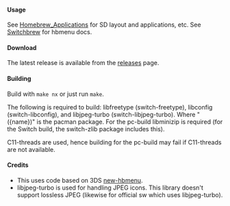 #### Usage
See [Homebrew_Applications](http://switchbrew.org/index.php?title=Homebrew_Applications) for SD layout and applications, etc. See [Switchbrew](http://switchbrew.org/index.php?title=Homebrew_Menu) for hbmenu docs.

#### Download
The latest release is available from the [releases](https://github.com/switchbrew/nx-hbmenu/releases/latest) page.

#### Building
Build with ```make nx``` or just run ```make```.

The following is required to build: libfreetype (switch-freetype), libconfig (switch-libconfig), and libjpeg-turbo (switch-libjpeg-turbo). Where "({name})" is the pacman package. For the pc-build libminizip is required (for the Switch build, the switch-zlib package includes this).

C11-threads are used, hence building for the pc-build may fail if C11-threads are not available.

#### Credits

* This uses code based on 3DS [new-hbmenu](https://github.com/fincs/new-hbmenu).
* libjpeg-turbo is used for handling JPEG icons. This library doesn't support lossless JPEG (likewise for official sw which uses libjpeg-turbo).
